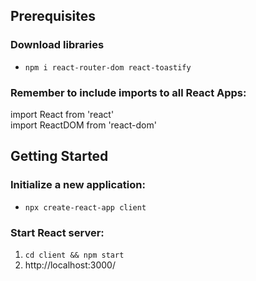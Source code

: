## Prerequisites

### Download libraries
- `npm i react-router-dom react-toastify`

### Remember to include imports to all React Apps:
import React from 'react'<br>
import ReactDOM from 'react-dom'

## Getting Started

### Initialize a new application:
- `npx create-react-app client`

### Start React server:
1. `cd client && npm start`
2. http://localhost:3000/
